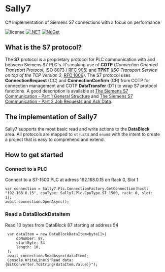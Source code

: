 # Sally7
C# implementation of Siemens S7 connections with a focus on performance



![license](https://img.shields.io/github/license/mycroes/Sally7.svg)
[![.NET](https://github.com/mycroes/Sally7/actions/workflows/dotnet.yml/badge.svg)](https://github.com/mycroes/Sally7/actions/workflows/dotnet.yml)
[![NuGet](https://img.shields.io/nuget/v/Sally7.svg)](https://www.nuget.org/packages/Sally7)


## What is the S7 protocol?
The **S7** protocol is a proprietary protocol for PLC communication with and between Siemens S7 PLC's.
It's making use of **COTP** (*Connection Oriented Transport Protocol*, ISO 8073 / [RFC 905](https://tools.ietf.org/html/rfc905))
 and **TPKT** (*ISO Transport Service on top of the TCP Version 3*, [RFC 1006](https://tools.ietf.org/html/rfc1006)).
The S7 protocol uses **ConnectionRequest** (CC) and **ConnectionConfirm** (CR)
 from COTP for connection management and COTP **DataTransfer** (DT) to wrap S7 protocol functions.
A good description is available at [The Siemens S7 Communication - Part 1 General Structure](http://gmiru.com/article/s7comm/)
 and [The Siemens S7 Communication - Part 2 Job Requests and Ack Data](http://gmiru.com/article/s7comm-part2/).

## The implementation of Sally7
Sally7 supports the most basic read and write actions to the **DataBlock** area.
All protocols are mapped to `struct`s and `enum`s with the intent to create a project that is easy to comprehend and extend.

## How to get started
### Connect to a PLC
Connect to a S7-1500 PLC at adress 192.168.0.15 on Rack 0, Slot 1
```
var connection = Sally7.Plc.ConnectionFactory.GetConnection(host: "192.168.0.15", cpuType: Sally7.Plc.CpuType.S7_1500, rack: 0, slot: 1);
await connection.OpenAsync();
```
### Read a DataBlockDataItem
Read 10 bytes from DataBlock 87 starting at address 54
```
 var dataItem = new DataBlockDataItem<byte[]>(
     dbNumber: 87,
     startByte: 54
     length: 10,
 );
 await connection.ReadAsync(dataItem);
 Console.WriteLine($"Read data: {BitConverter.ToString(dataItem.Value)}");
```
